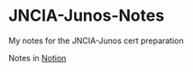 # JNCIA-Junos-Notes
My notes for the JNCIA-Junos cert preparation

Notes in [Notion](https://www.notion.so/JNCIA-Junos-Introduction-9d7fdeb0dd5f41569d738b7f237ef92b)
